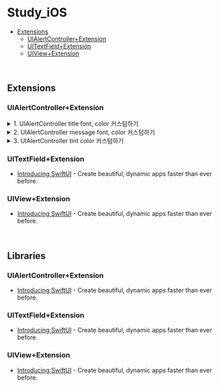 # Study_iOS
- [Extensions](#Extensions)
  + [UIAlertController+Extension](#UIAlertController+Extension)
  + [UITextField+Extension](#UITextField+Extension)
  + [UIView+Extension](#UIView+Extension)

<br>

## Extensions

### UIAlertController+Extension

<details>
<summary>1️. UIAlertController title font, color 커스텀하기</summary>
<div markdown="1">       

```Swift

func setTitle(font: UIFont?, color: UIColor?) {
    guard let title = self.title else { return }
    let attributeString = NSMutableAttributedString(string: title)
    
    if let titleFont = font {
        attributeString.addAttributes([NSAttributedString.Key.font: titleFont],
                                      range: NSRange(location: 0, length: title.count))
    }
    if let titleColor = color {
        attributeString.addAttributes([NSAttributedString.Key.foregroundColor: titleColor],
                                      range: NSRange(location: 0, length: title.count))
    }
    self.setValue(attributeString, forKey: "attributedTitle")
    
}

```

</div>
</details>

<details>
<summary>2. UIAlertController message font, color 커스텀하기</summary>
<div markdown="1">       

```Swift

func setMessage(font: UIFont?, color: UIColor?) {
    guard let message = self.message else { return }
    let attributeString = NSMutableAttributedString(string: message)
    if let messageFont = font {
        attributeString.addAttributes([NSAttributedString.Key.font: messageFont],
                                      range: NSRange(location: 0, length: message.count))
    }
    
    if let messageColorColor = color {
        attributeString.addAttributes([NSAttributedString.Key.foregroundColor: messageColorColor],
                                      range: NSRange(location: 0, length: message.count))
        
    }
    self.setValue(attributeString, forKey: "attributedMessage")
}

```

</div>
</details>

<details>
<summary>3. UIAlertController tint color 커스텀하기</summary>
<div markdown="1">       

```Swift

func setTint(color: UIColor) {
    self.view.tintColor = color
}
  
```

</div>
</details>


### UITextField+Extension

- [Introducing SwiftUI](https://developer.apple.com/tutorials/swiftui) - Create beautiful, dynamic apps faster than ever before.

### UIView+Extension

- [Introducing SwiftUI](https://developer.apple.com/tutorials/swiftui) - Create beautiful, dynamic apps faster than ever before.

<br>

## Libraries

### UIAlertController+Extension

- [Introducing SwiftUI](https://developer.apple.com/tutorials/swiftui) - Create beautiful, dynamic apps faster than ever before.

### UITextField+Extension

- [Introducing SwiftUI](https://developer.apple.com/tutorials/swiftui) - Create beautiful, dynamic apps faster than ever before.

### UIView+Extension

- [Introducing SwiftUI](https://developer.apple.com/tutorials/swiftui) - Create beautiful, dynamic apps faster than ever before.

